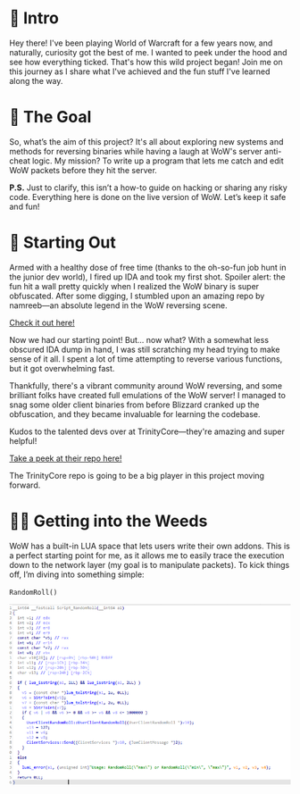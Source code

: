# 🌟 Intro

Hey there! I've been playing World of Warcraft for a few years now, and naturally, curiosity got the best of me. I wanted to peek under the hood and see how everything ticked. That's how this wild project began! Join me on this journey as I share what I've achieved and the fun stuff I've learned along the way.

# 🎯 The Goal

So, what’s the aim of this project? It's all about exploring new systems and methods for reversing binaries while having a laugh at WoW's server anti-cheat logic. My mission? To write up a program that lets me catch and edit WoW packets before they hit the server. 

**P.S.** Just to clarify, this isn’t a how-to guide on hacking or sharing any risky code. Everything here is done on the live version of WoW. Let’s keep it safe and fun!

# 🚀 Starting Out

Armed with a healthy dose of free time (thanks to the oh-so-fun job hunt in the junior dev world), I fired up IDA and took my first shot. Spoiler alert: the fun hit a wall pretty quickly when I realized the WoW binary is super obfuscated. After some digging, I stumbled upon an amazing repo by namreeb—an absolute legend in the WoW reversing scene.

[Check it out here!](https://github.com/namreeb/dumpwow)

Now we had our starting point! But... now what? With a somewhat less obscured IDA dump in hand, I was still scratching my head trying to make sense of it all. I spent a lot of time attempting to reverse various functions, but it got overwhelming fast.

Thankfully, there's a vibrant community around WoW reversing, and some brilliant folks have created full emulations of the WoW server! I managed to snag some older client binaries from before Blizzard cranked up the obfuscation, and they became invaluable for learning the codebase.

Kudos to the talented devs over at TrinityCore—they're amazing and super helpful!

[Take a peek at their repo here!](https://github.com/TrinityCore/TrinityCore)

The TrinityCore repo is going to be a big player in this project moving forward.

# 🕵️‍♂️ Getting into the Weeds

WoW has a built-in LUA space that lets users write their own addons. This is a perfect starting point for me, as it allows me to easily trace the execution down to the network layer (my goal is to manipulate packets). To kick things off, I’m diving into something simple:

`RandomRoll()`

![RandomRoll](RandomRoll.png)

